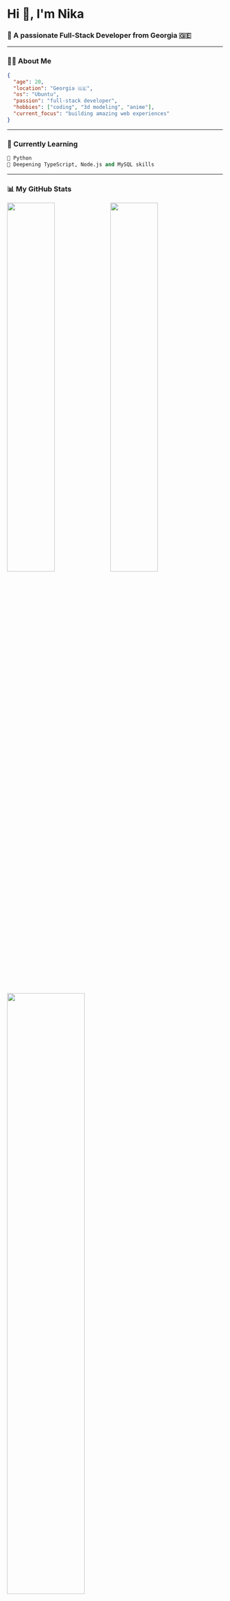 # <h1 align="left">Hi 👋, I'm Nika</h1>
<h3 align="left">🚀 A passionate Full-Stack Developer from Georgia 🇬🇪</h3>

---

### 👨‍💻 About Me
```json
{
  "age": 20,
  "location": "Georgia 🇬🇪",
  "os": "Ubuntu",
  "passion": "full-stack developer",
  "hobbies": ["coding", "3d modeling", "anime"],
  "current_focus": "building amazing web experiences"
}
```

---

### 🌱 Currently Learning
```python
🐍 Python
🚧 Deepening TypeScript, Node.js and MySQL skills
```

---

### 📊 My GitHub Stats
<p align="left">
  <img src="https://github-readme-stats.vercel.app/api?username=yopblip&show_icons=true&theme=radical&hide_border=true" width="47%"/>
  <img src="https://github-readme-stats.vercel.app/api/top-langs/?username=yopblip&layout=compact&theme=radical&hide_border=true" width="47%"/>
</p>

<p align="left">
  <img src="https://github-readme-streak-stats.herokuapp.com/?user=yopblip&theme=radical&hide_border=true" width="60%"/>
</p>

---

### 🛠️ Tech Stack & Tools
<p align="left">
  <img src="https://skillicons.dev/icons?i=html,css,js,ts,react,nodejs,express,git,bootstrap,mysql,python,vscode" />
</p>

**Frontend:** React, TypeScript, HTML5, CSS3, Bootstrap  
**Backend:** Node.js, Express.js, MySQL  
**Tools:** Git, VS Code  
**Learning:** Python

---

### 🎨 Creative Side
- **3D Artist** - Creating digital art and 3D models → [DeviantArt Profile](https://deviantart.com/yopblip)
- **Anime Enthusiast** - Love watching anime and Japanese animation

---

### 🚀 What I'm Working On
- Building responsive web applications with React & TypeScript
- Learning Python programming
- Creating 3D art and digital models

---

### 📈 GitHub Activity
<p align="left">
  <img src="https://github-readme-activity-graph.vercel.app/graph?username=yopblip&theme=redical&hide_border=true&bg_color=0d1117" width="100%"/>
</p>

---

<div align="center">
  <img src="https://komarev.com/ghpvc/?username=yopblip&style=flat-square&color=ff3068" alt="Profile Views"/>
</div>

<div align="center">
  <i>✨ "Building the future, one line of code at a time" ✨</i>
</div>
